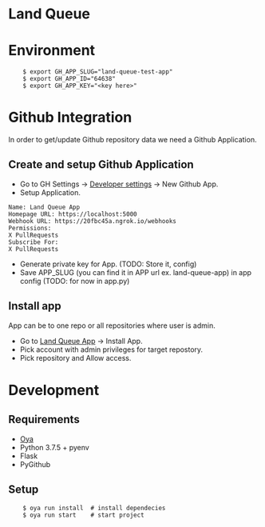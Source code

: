 # Land Queue

# Environment

        $ export GH_APP_SLUG="land-queue-test-app"
        $ export GH_APP_ID="64638"
        $ export GH_APP_KEY="<key here>"

# Github Integration

In order to get/update Github repository data we need a Github Application.

## Create and setup Github Application

- Go to GH Settings -> [Developer settings](https://github.com/settings/apps) -> New Github App.
- Setup Application.

```
Name: Land Queue App
Homepage URL: https://localhost:5000
Webhook URL: https://20fbc45a.ngrok.io/webhooks
Permissions:
X PullRequests
Subscribe For:
X PullRequests
```

- Generate private key for App. (TODO: Store it, config)
- Save APP_SLUG (you can find it in APP url ex. land-queue-app) in app config (TODO: for now in app.py)

## Install app

App can be to one repo or all repositories where user is admin.

- Go to [Land Queue App](https://github.com/settings/apps) -> Install App.
- Pick account with admin privileges for target repostory.
- Pick repository and Allow access.

# Development

## Requirements

- [Oya](https://oya.sh/)
- Python 3.7.5 + pyenv
- Flask
- PyGithub

## Setup

        $ oya run install  # install dependecies
        $ oya run start    # start project
